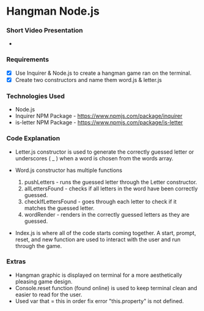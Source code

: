 # Hangman Node.js
### Short Video Presentation
- 

### Requirements

- [x] Use Inquirer & Node.js to create a hangman game ran on the terminal.
- [x] Create two constructors and name them word.js & letter.js

### Technologies Used

- Node.js
- Inquirer NPM Package - https://www.npmjs.com/package/inquirer
- is-letter NPM Package - https://www.npmjs.com/package/is-letter

### Code Explanation

- Letter.js constructor is used to generate the correctly guessed letter or underscores ( _ ) when a word is chosen from the words array.

- Word.js constructor has multiple functions 
   1. pushLetters - runs the guessed letter through the Letter constructor.
   2. allLettersFound - checks if all letters in the word have been correctly guessed.
   3. checkIfLettersFound - goes through each letter to check if it matches the guessed letter.
   4. wordRender - renders in the correctly guessed letters as they are guessed.
   
- Index.js is where all of the code starts coming together. A start, prompt, reset, and new function are used to interact with the user and run through the game. 

### Extras

- Hangman graphic is displayed on terminal for a more aesthetically pleasing game design.
- Console.reset function (found online) is used to keep terminal clean and easier to read for the user.
- Used var that = this in order fix error "this.property" is not defined.
